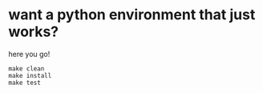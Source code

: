 # want a python environment that just works?
here you go!

```
make clean
make install
make test
```